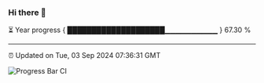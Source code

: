 ### Hi there 👋

⏳ Year progress { ████████████████████▁▁▁▁▁▁▁▁▁▁ } 67.30 %

---

⏰ Updated on Tue, 03 Sep 2024 07:36:31 GMT

![Progress Bar CI](https://github.com/IshwaranRudhara/GIT-ACTION/workflows/Progress%20Bar%20CI/badge.svg)
